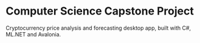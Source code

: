 # Computer Science Capstone Project

Cryptocurrency price analysis and forecasting desktop app, built with C#, ML.NET and Avalonia.
